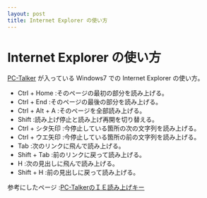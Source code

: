 ```yaml
---
layout: post
title: Internet Explorer の使い方
---
```

# Internet Explorer の使い方
[PC-Talker](http://www.aok-net.com/screenreader/) が入っている Windows7 での Internet Explorer の使い方。
- Ctrl + Home	:そのページの最初の部分を読み上げる。
- Ctrl + End	:そのページの最後の部分を読み上げる。
- Ctrl + Alt + A	:そのページを全部読み上げる。
- Shift	:読み上げ停止と読み上げ再開を切り替える。
- Ctrl + シタ矢印	:今停止している箇所の次の文字列を読み上げる。
- Ctrl + ウエ矢印	:今停止している箇所の前の文字列を読み上げる。
- Tab	:次のリンクに飛んで読み上げる。
- Shift + Tab	:前のリンクに戻って読み上げる。
- H	:次の見出しに飛んで読み上げる。
- Shift + H	:前の見出しに戻って読み上げる。

参考にしたページ	:[PC-TalkerのＩＥ読み上げキー](http://www6.plala.or.jp/kakehasi/internet/ie/ie-key-yomi.html)
